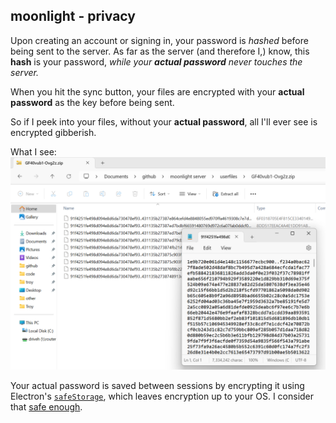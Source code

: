 ## moonlight - privacy
Upon creating an account or signing in, your password is *hashed* before being sent to the server. 
As far as the server (and therefore I,) know, this **hash** is your password, *while your **actual password** never touches the server.*

When you hit the sync button, your files are encrypted with your **actual password** as the key before being sent. 

So if I peek into your files, without your **actual password**, all I'll ever see is encrypted gibberish.

What I see:
![what it looks like on my end](on-my-end.png)

Your actual password is saved between sessions by encrypting it using Electron's [`safeStorage`](https://www.electronjs.org/docs/latest/api/safe-storage), which leaves encryption up to your OS. I consider that [safe enough](https://stackoverflow.com/questions/72951071/is-electrons-safestorage-for-passwords-and-login-credentials). 